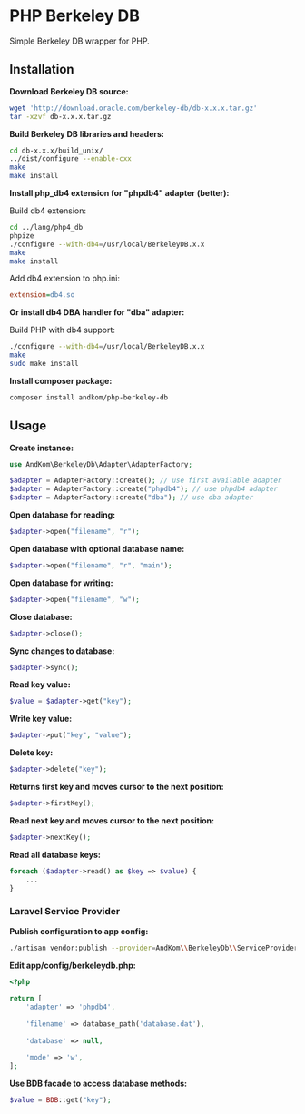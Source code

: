 # PHP Berkeley DB

Simple Berkeley DB wrapper for PHP.

## Installation

**Download Berkeley DB source:**

```bash
wget 'http://download.oracle.com/berkeley-db/db-x.x.x.tar.gz'
tar -xzvf db-x.x.x.tar.gz
```

**Build Berkeley DB libraries and headers:** 

```bash
cd db-x.x.x/build_unix/
../dist/configure --enable-cxx
make
make install
```

**Install php_db4 extension for "phpdb4" adapter (better):**

Build db4 extension:

```bash
cd ../lang/php4_db
phpize
./configure --with-db4=/usr/local/BerkeleyDB.x.x
make
make install
```

Add db4 extension to php.ini:

```ini
extension=db4.so
```

**Or install db4 DBA handler for "dba" adapter:**

Build PHP with db4 support:

```bash
./configure --with-db4=/usr/local/BerkeleyDB.x.x
make
sudo make install
```

**Install composer package:**

```bash
composer install andkom/php-berkeley-db
```

## Usage

**Create instance:**

```PHP
use AndKom\BerkeleyDb\Adapter\AdapterFactory;

$adapter = AdapterFactory::create(); // use first available adapter
$adapter = AdapterFactory::create("phpdb4"); // use phpdb4 adapter
$adapter = AdapterFactory::create("dba"); // use dba adapter
```

**Open database for reading:**

```PHP
$adapter->open("filename", "r");
```

**Open database with optional database name:**

```PHP
$adapter->open("filename", "r", "main");
```

**Open database for writing:**

```PHP
$adapter->open("filename", "w");
```

**Close database:**

```PHP
$adapter->close();
```

**Sync changes to database:**

```PHP
$adapter->sync();
```

**Read key value:**

```PHP
$value = $adapter->get("key");
```

**Write key value:**

```PHP
$adapter->put("key", "value");
```

**Delete key:**

```PHP
$adapter->delete("key");
```

**Returns first key and moves cursor to the next position:**

```PHP
$adapter->firstKey();
```

**Read next key and moves cursor to the next position:**

```PHP
$adapter->nextKey();
```

**Read all database keys:**

```PHP
foreach ($adapter->read() as $key => $value) {
    ...
}
```

### Laravel Service Provider

**Publish configuration to app config:**

```bash
./artisan vendor:publish --provider=AndKom\\BerkeleyDb\\ServiceProvider
```

**Edit app/config/berkeleydb.php:**

```PHP
<?php
 
return [
    'adapter' => 'phpdb4',
 
    'filename' => database_path('database.dat'),
 
    'database' => null,
 
    'mode' => 'w',
];

```

**Use BDB facade to access database methods:**

```PHP
$value = BDB::get("key");
```